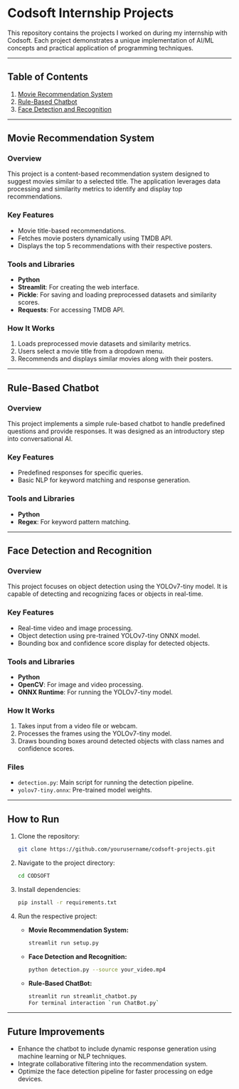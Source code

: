 # Codsoft Internship Projects

This repository contains the projects I worked on during my internship with Codsoft. Each project demonstrates a unique implementation of AI/ML concepts and practical application of programming techniques.

---

## Table of Contents
1. [Movie Recommendation System](#movie-recommendation-system)
2. [Rule-Based Chatbot](#rule-based-chatbot)
3. [Face Detection and Recognition](#face-detection-and-recognition)

---

## Movie Recommendation System
### Overview
This project is a content-based recommendation system designed to suggest movies similar to a selected title. The application leverages data processing and similarity metrics to identify and display top recommendations.

### Key Features
- Movie title-based recommendations.
- Fetches movie posters dynamically using TMDB API.
- Displays the top 5 recommendations with their respective posters.

### Tools and Libraries
- **Python**
- **Streamlit**: For creating the web interface.
- **Pickle**: For saving and loading preprocessed datasets and similarity scores.
- **Requests**: For accessing TMDB API.

### How It Works
1. Loads preprocessed movie datasets and similarity metrics.
2. Users select a movie title from a dropdown menu.
3. Recommends and displays similar movies along with their posters.

---

## Rule-Based Chatbot
### Overview
This project implements a simple rule-based chatbot to handle predefined questions and provide responses. It was designed as an introductory step into conversational AI.

### Key Features
- Predefined responses for specific queries.
- Basic NLP for keyword matching and response generation.

### Tools and Libraries
- **Python**
- **Regex**: For keyword pattern matching.

---

## Face Detection and Recognition
### Overview
This project focuses on object detection using the YOLOv7-tiny model. It is capable of detecting and recognizing faces or objects in real-time.

### Key Features
- Real-time video and image processing.
- Object detection using pre-trained YOLOv7-tiny ONNX model.
- Bounding box and confidence score display for detected objects.

### Tools and Libraries
- **Python**
- **OpenCV**: For image and video processing.
- **ONNX Runtime**: For running the YOLOv7-tiny model.

### How It Works
1. Takes input from a video file or webcam.
2. Processes the frames using the YOLOv7-tiny model.
3. Draws bounding boxes around detected objects with class names and confidence scores.

### Files
- `detection.py`: Main script for running the detection pipeline.
- `yolov7-tiny.onnx`: Pre-trained model weights.

---

## How to Run
1. Clone the repository:
   ```bash
   git clone https://github.com/yourusername/codsoft-projects.git
   ```

2. Navigate to the project directory:
   ```bash
   cd CODSOFT
   ```

3. Install dependencies:
   ```bash
   pip install -r requirements.txt
   ```

4. Run the respective project:
   - **Movie Recommendation System:**
     ```bash
     streamlit run setup.py
     ```
   - **Face Detection and Recognition:**
     ```bash
     python detection.py --source your_video.mp4
     ```
   - **Rule-Based ChatBot:**
     ```bash
     streamlit run streamlit_chatbot.py
     For terminal interaction `run ChatBot.py`
     ```
    

---

## Future Improvements
- Enhance the chatbot to include dynamic response generation using machine learning or NLP techniques.
- Integrate collaborative filtering into the recommendation system.
- Optimize the face detection pipeline for faster processing on edge devices.
